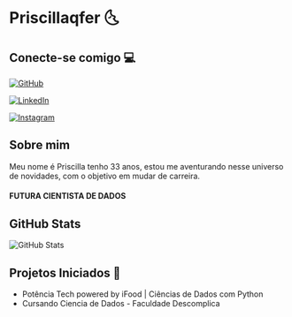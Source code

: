 # Priscillaqfer 🌜

## Conecte-se comigo 💻

[![GitHub](https://img.shields.io/badge/GitHub-fff?style=for-the-badge&logo=GitHUb&logoColor=000)](hhttps://github.com/Priscillaqfer)

[![LinkedIn](https://img.shields.io/badge/LinkedIn-fff?style=for-the-badge&logo=linkedin&logoColor=0E76A8)](https://www.linkedin.com/in/priscilla-ferreira-7620b4139/)

[![Instagram](https://img.shields.io/badge/Instagram-fff?style=for-the-badge&logo=Instagram&logoColor=)](https://www.instagram.com/priscillaqferreira/)

## Sobre mim 
 Meu nome é Priscilla tenho 33 anos, estou me aventurando nesse universo de novidades, com o objetivo em mudar de carreira.
           
#### FUTURA CIENTISTA DE DADOS 

## GitHub Stats

![GitHub Stats](https://github-readme-stats.vercel.app/api?username=Priscillaqfer&=panda&_color&border_color=30A3DC&show_icons=true&icon_color=30A3DC&title_color=E94D5F&text_color=)

## Projetos Iniciados 📖

 * Potência Tech powered by iFood | Ciências de Dados com Python
 * Cursando Ciencia de Dados - Faculdade Descomplica 